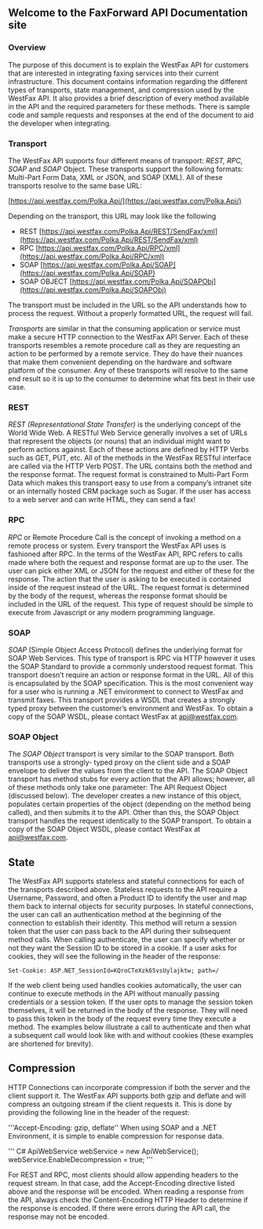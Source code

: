 ## Welcome to the FaxForward API Documentation site


### Overview

The purpose of this document is to explain the WestFax API for customers that are interested in integrating faxing services into their current infrastructure. This document contains information regarding the different types of transports, state management, and compression used by the WestFax API. It also provides a brief description of every method available in the API and the required parameters for these methods. There is sample code and sample requests and responses at the end of the  document to aid the developer when integrating.

### Transport

The WestFax API supports four different means of transport: *REST, RPC, SOAP* and *SOAP* Object. These transports support the following formats: Multi-Part Form Data, XML or JSON, and SOAP (XML). All of these transports resolve to the same base URL:

[https://api.westfax.com/Polka.Api/](https://api.westfax.com/Polka.Api/)

Depending on the transport, this URL may look like the following

- REST
[https://api.westfax.com/Polka.Api/REST/SendFax/xml](https://api.westfax.com/Polka.Api/REST/SendFax/xml)
- RPC
[https://api.westfax.com/Polka.Api/RPC/xml](https://api.westfax.com/Polka.Api/RPC/xml)
- SOAP
[https://api.westfax.com/Polka.Api/SOAP](https://api.westfax.com/Polka.Api/SOAP)
- SOAP OBJECT
[https://api.westfax.com/Polka.Api/SOAPObj](https://api.westfax.com/Polka.Api/SOAPObj)

The transport must be included in the URL so the API understands how to process the request. Without a properly formatted URL, the request will fail.

*Transports* are similar in that the consuming application or service must make a secure HTTP connection to the WestFax API Server. Each of these transports resembles a remote procedure call as they are requesting an action to be performed by a remote service. They do have their nuances that make them convenient depending on the hardware and software platform of the consumer. Any of these transports will resolve to the same end result so it is up to the consumer to determine what fits best in their use case.

### REST

*REST (Representational State Transfer)* is the underlying concept of the World Wide Web. A RESTful Web Service generally involves a set of URLs that represent the objects (or nouns) that an individual might want to perform actions against. Each of these actions are defined by HTTP Verbs such as GET, PUT, etc. All of the methods in the WestFax RESTful interface are called via the HTTP Verb POST. The URL contains both the method and the response format. The request format is constrained to Multi-Part Form Data which makes this transport easy to use from a company’s intranet site or an internally hosted CRM package such as Sugar. If the user has access to a web server and can write HTML, they can send a fax!

### RPC

*RPC* or Remote Procedure Call is the concept of invoking a method on a remote process or system. Every transport the WestFax API uses is fashioned after RPC. In the terms of the WestFax API, RPC refers to calls made where both the request and response format are up to the user. The user can pick either XML or JSON for the request and either of these for the response. The action that the user is asking to be executed is contained inside of the request instead of the URL. The request format is determined by the body of the request, whereas the response format should be included in the URL of the request. This type of request should be simple to execute from Javascript or any modern programming language.

### SOAP

*SOAP* (Simple Object Access Protocol) defines the underlying format for SOAP Web Services. This type of transport is RPC via HTTP however it uses the SOAP Standard to provide a commonly understood request format. This transport doesn’t require an action or response format in the URL. All of this is encapsulated by the SOAP specification. This is the most convenient way for a user who is running a .NET environment to connect to WestFax and transmit faxes. This transport provides a WSDL that creates a strongly typed proxy between the customer’s environment and WestFax. To obtain a copy of the SOAP WSDL, please contact WestFax at [api@westfax.com](mailto:api@westfax.com).

### SOAP Object

The *SOAP Object* transport is very similar to the SOAP transport. Both transports use a strongly- typed proxy on the client side and a SOAP envelope to deliver the values from the client to the API. The SOAP Object transport has method stubs for every action that the API allows; however, all of these methods only take one parameter: The API Request Object (discussed below). The developer creates a new instance of this object, populates certain properties of the object (depending on the method being called), and then submits it to the API. Other than this, the SOAP Object transport handles the request identically to the SOAP transport. To obtain a copy of the SOAP Object WSDL, please contact WestFax at [api@westfax.com](mailto:api@westfax.com).


## State

The WestFax API supports stateless and stateful connections for each of the transports described above. Stateless requests to the API require a Username, Password, and often a Product ID to identify the user and map them back to internal objects for security purposes. In stateful connections, the user can call an authentication method at the beginning of the connection to establish their identity. This method will return a session token that the user can pass back to the API during their subsequent method calls. When calling authenticate, the user can specify whether or not they want the Session ID to be stored in a cookie. If a user asks for cookies, they will see the following in the header of the response:

```Set-Cookie: ASP.NET_SessionId=KQroCTeXzk65vsUylajktw; path=/```

If the web client being used handles cookies automatically, the user can continue to execute methods in the API without manually passing credentials or a session token. If the user opts to manage the session token themselves, it will be returned in the body of the response. They will need to pass this token in the body of the request every time they execute a method. The examples below illustrate a call to authenticate and then what a subsequent call would look like with and without cookies (these examples are shortened for brevity).


## Compression

HTTP Connections can incorporate compression if both the server and the client support it. The WestFax API supports both gzip and deflate and will compress an outgoing stream if the client requests it. This is done by providing the following line in the header of the request:

'''Accept-Encoding: gzip, deflate''
When using SOAP and a .NET Environment, it is simple to enable compression for response data.

''' C#
ApiWebService webService = new ApiWebService();
webService.EnableDecompression = true;
'''

For REST and RPC, most clients should allow appending headers to the request stream. In that case, add the Accept-Encoding directive listed above and the response will be encoded. When reading a response from the API, always check the Content-Encoding HTTP Header to determine if the response is encoded. If there were errors during the API call, the response may not be encoded.
